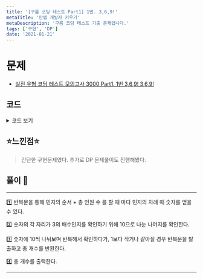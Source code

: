 ```yaml
---
title: '[구름 코딩 테스트 Part1] 1번. 3,6,9!'
metaTitle: '만렙 개발자 키우기'
metaDescription: '구름 코딩 테스트 기출 문제입니다.'
tags: ['구현', 'DP']
date: '2021-01-21'
---
```


# 문제
- [실전 유형 코딩 테스트 모의고사 3000 Part1. 1번 3,6,9! 3,6,9!](https://knu.goorm.io/learn/lecture/25446/%EC%8B%A4%EC%A0%84-%EC%9C%A0%ED%98%95-%EC%BD%94%EB%94%A9-%ED%85%8C%EC%8A%A4%ED%8A%B8-%EB%AA%A8%EC%9D%98%EA%B3%A0%EC%82%AC-3000/lesson/1276067/%EB%82%9C%EC%9D%B4%EB%8F%84-2-3-6-9-3-6-9)

## 코드

<details><summary> 코드 보기 </summary>

``` java
import java.io.*;
import java.util.*;

class Main {
    static int n, e, m;
    public static void main(String[] args) throws Exception {
        BufferedReader br = new BufferedReader(new InputStreamReader(System.in));
        StringTokenizer st = new StringTokenizer(br.readLine());
        n = Integer.parseInt(st.nextToken());
        e = Integer.parseInt(st.nextToken());
        m = Integer.parseInt(st.nextToken());
        int ans = 0, i=0;

        while(true){
            int num = m + n*i;
            if(num > e) break;
            ans += checkThree(num);
            i+=1;
        }
        System.out.println(ans);
    }
    static int checkThree(int num){
        int ret = 0;
        while(num > 1){
            int digit = num % 10;
            if(digit == 3 || digit == 6 || digit == 9)
                ret += 1;
            num /= 10;
        }
        return ret;
    }
```
+ DP를 이용한 풀이
``` java
    static void dynamic(){
        int check[] = new int[5000001], ans = 0;
        for (int i = 1; i <= 5000000; i++) {
            int digit = i % 10;
            check[i] = check[i/10];
            if(digit != 0 && digit % 3 == 0)
                check[i] += 1;
        }
        for (int i = m; i <= e; i += n)
            ans += check[i];
        System.out.println(ans);
    }
}
```

</details>

## ⭐️느낀점⭐️
> 간단한 구현문제였다. 추가로 DP 문제풀이도 진행해봤다.

## 풀이 📣
<hr/>
1️⃣ 반복문을 통해 민지의 순서 + 총 인원 수 를 할 때 마다 민지의 차례 때 숫자를 얻을 수 있다. <br/>

2️⃣️  숫자의 각 자리가 3의 배수인지를 확인하기 위해 10으로 나눈 나머지를 확인한다.

3️⃣ 숫자에 10씩 나눠보며 반복해서 확인하다가, 1보다 작거나 같아질 경우 반복문을 탈출하고 총 개수를 반환한다.

4️⃣ 총 개수를 출력한다.

<hr/>

